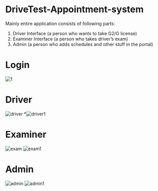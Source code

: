 # DriveTest-Appointment-system
Mainly entire application consists of following parts:

1. Driver Interface (a person who wants to take G2/G license)
2. Examiner Interface (a person who takes driver’s exam)
3. Admin (a person who adds schedules and other stuff in the portal)

# Login
![1](https://github.com/web-dev-nav/DriveTest-Appointment-system/assets/110724391/d0b32b34-e021-447b-94af-7bc55dceb115)

# Driver
![driver](https://github.com/web-dev-nav/DriveTest-Appointment-system/assets/110724391/92391c3e-d06e-4773-a918-2293b759ab0e)
*![driver1](https://github.com/web-dev-nav/DriveTest-Appointment-system/assets/110724391/428e9679-1c39-4de0-8191-523f99ebd8fb)

# Examiner
![exam](https://github.com/web-dev-nav/DriveTest-Appointment-system/assets/110724391/92fe8565-2cfa-4e14-a50d-dd6a29f686f5)
![exam1](https://github.com/web-dev-nav/DriveTest-Appointment-system/assets/110724391/517d44a1-03f8-4430-ad4d-d9649b5820fb)

# Admin
![admin](https://github.com/web-dev-nav/DriveTest-Appointment-system/assets/110724391/0ccfbbff-945c-4308-8686-65063c5d8d8b)
![admin1](https://github.com/web-dev-nav/DriveTest-Appointment-system/assets/110724391/cc9d98cb-2e88-4ca8-8d28-8269e4a4c9c2)
